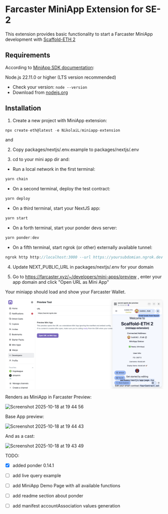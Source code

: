 # Farcaster MiniApp Extension for SE-2

This extension provides basic functionality to start a Farcaster MiniApp development with [Scaffold-ETH 2](https://scaffoldeth.io)

## Requirements

According to [MiniApp SDK documentation](https://miniapps.farcaster.xyz/docs/getting-started):

Node.js 22.11.0 or higher (LTS version recommended)
- Check your version: ```node --version```
- Download from [nodejs.org](https://nodejs.org)


## Installation

1. Create a new project with MiniApp extension:

```typescript
npx create-eth@latest -e NikolaiL/miniapp-extension
```

and 


2. Copy packages/nextjs/.env.example to packages/nextjs/.env


3. cd to your mini app dir and:


- Run a local network in the first terminal:
```typescript
yarn chain
```

- On a second terminal, deploy the test contract:
```typescript
yarn deploy
```

- On a third terminal, start your NextJS app:
```typescript
yarn start
```

- On a forth terminal, start your ponder devs server:
```typescript
yarn ponder:dev
```

 - On a fifth terminal, start ngrok (or other) externally available tunnel:

```typescript
ngrok http http://localhost:3000 --url https://yoursubdomian.ngrok.dev
```

4. Update NEXT_PUBLIC_URL in packages/nextjs/.env for your domain

5. Go to https://farcaster.xyz/~/developers/mini-apps/preview , enter your app domain and click "Open URL as Mini App"


Your miniapp should load and show your Farcaster Wallet.

![MiniApp Screenshot](images/MiniAppScreenshot.png)


Renders as MiniApp in Farcaster Preview:

<img width="385" height="330" alt="Screenshot 2025-10-18 at 19 44 56" src="https://github.com/user-attachments/assets/3d67091b-7f90-4a0f-a98e-c2a749118856" />


Base App preview:

<img width="372" height="307" alt="Screenshot 2025-10-18 at 19 44 43" src="https://github.com/user-attachments/assets/1e8110fd-1238-4849-816d-4dc45c8fd502" />

And as a cast:

<img width="502" height="448" alt="Screenshot 2025-10-18 at 19 43 49" src="https://github.com/user-attachments/assets/5bc979b9-6efd-42d9-bf1f-71637577f768" />


TODO:

- [x] added ponder 0.14.1  
- [ ] add live query example
- [ ] add MiniApp Demo Page with all available functions
- [ ] add readme section about ponder
- [ ] add manifest accountAssociation values generation

